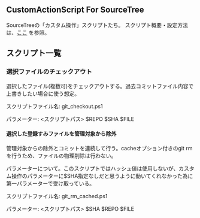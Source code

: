 ## CustomActionScript For SourceTree

SourceTreeの「カスタム操作」スクリプトたち。
スクリプト概要・設定方法は、[ここ](http://ken200.github.io/SourceTreeCustomActions/) を参照。




## スクリプト一覧

### 選択ファイルのチェックアウト

選択したファイル(複数可)をチェックアウトする。過去コミットファイル内容で上書きしたい場合に使う想定。

スクリプトファイル名: git_checkout.ps1

パラメーター: <スクリプトパス> $REPO $SHA $FILE

#### 選択した登録すみファイルを管理対象から除外

管理対象からの除外とコミットを連続して行う。cacheオプション付きのgit rmを行うため、ファイルの物理削除は行わない。

パラメーターについて。このスクリプトではハッシュ値は使用しないが、カスタム操作のパラメーターに$SHA指定なしだと思うように動いてくれなかった為に第一パラメーターで受け取っている。

スクリプトファイル名: git_rm_cached.ps1

パラメーター: <スクリプトパス> $SHA $REPO $FILE